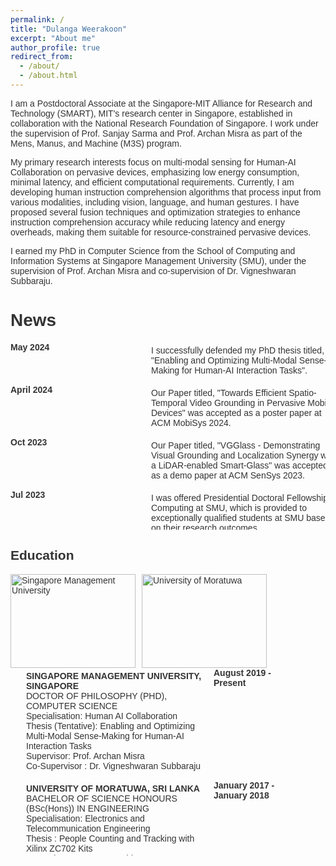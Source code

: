 ```yaml
---
permalink: /
title: "Dulanga Weerakoon"
excerpt: "About me"
author_profile: true
redirect_from: 
  - /about/
  - /about.html
---
```


I am a Postdoctoral Associate at the Singapore-MIT Alliance for Research and Technology (SMART), MIT's research center in Singapore, established in collaboration with the National Research Foundation of Singapore. I work under the supervision of Prof. Sanjay Sarma and Prof. Archan Misra as part of the Mens, Manus, and Machine (M3S) program.

My primary research interests focus on multi-modal sensing for Human-AI Collaboration on pervasive devices, emphasizing low energy consumption, minimal latency, and efficient computational requirements. Currently, I am developing human instruction comprehension algorithms that process input from various modalities, including vision, language, and human gestures. I have proposed several fusion techniques and optimization strategies to enhance instruction comprehension accuracy while reducing latency and energy overheads, making them suitable for resource-constrained pervasive devices.

I earned my PhD in Computer Science from the School of Computing and Information Systems at Singapore Management University (SMU), under the supervision of Prof. Archan Misra and co-supervision of Dr. Vigneshwaran Subbaraju.
<!-- I am a fifth-year PhD student in Computer Science, conducting research under the guidance of Prof. Archan Misra and co-advised by Dr. Vigneshwaran Subbaraju at the School of Computing and Information Systems, Singapore Management University (SMU). Currently, I hold the position of PhD Research Intern at IHPC, A*STAR Singapore.


My primary research interests revolve around multi-modal sensing for Human-AI Collaboration on pervasive devices, with a strong emphasis on achieving low energy consumption, minimal latency, and efficient computational requirements. Specifically, my current focus lies in the development of human instruction comprehension algorithms capable of processing input from diverse modalities such as vision, language, and human gestures. To this end, I have proposed various fusing techniques and optimization strategies that aim to leverage these modalities to enhance instruction comprehension accuracy and concurrently reduce latency and energy overheads, making them suitable for resource-constrained pervasive devices. 


Prior to embarking on my PhD journey, I earned a Bachelors's degree in Electronics and Telecommunication Engineering from the esteemed University of Moratuwa, Sri Lanka. Following that, I spent a year as a Research Engineer at Singapore Management University, where I worked under the mentorship of Prof. Archan Misra.  -->

News
===
  <style>
    body {
      font-family: Arial, sans-serif;
      color: #333;
    }

    .bullet-list {
      list-style-type: none;
      margin: 0;
      padding: 0;
      max-height: 300px; /* Set the maximum height for the scrollable list */
      overflow-y: auto; /* Add vertical scroll when list exceeds max height */
    }

    .bullet-list li {
      display: flex; /* Use flexbox layout */
      margin-bottom: 15px;
    }

    .bullet-list li strong {
      font-weight: bold;
      min-width: 100px;
      margin-right: 100px; /* Increased indentation for the date */
    }

    .bullet-list li .description {
      flex: 1; /* Expand to fill remaining space */
      margin-top: 5px;
      margin-left: 25px; /* Increased indentation for the description */
      min-width: 300px; /* Adjust the min-width based on the longest description text */
    }

    .bullet-list li:last-child {
      margin-bottom: 0;
    }

  </style>
<body>
  <ul class="bullet-list">
          <li>
      <strong>May 2024</strong>
      <span class="description">I successfully defended my PhD thesis titled, "Enabling and Optimizing Multi-Modal Sense-Making for Human-AI Interaction Tasks".</span>
    </li>
        <li>
      <strong>April 2024</strong>
      <span class="description">Our Paper titled, "Towards Efficient Spatio-Temporal Video Grounding in Pervasive Mobile Devices" was accepted as a poster paper at ACM MobiSys 2024.</span>
    </li>
      <li>
      <strong>Oct 2023</strong>
      <span class="description">Our Paper titled, "VGGlass - Demonstrating Visual Grounding and Localization Synergy with a LiDAR-enabled Smart-Glass" was accepted as a demo paper at ACM SenSys 2023.</span>
    </li>
    <li>
      <strong>Jul 2023</strong>
      <span class="description">I was offered Presidential Doctoral Fellowship in Computing at SMU, which is provided to exceptionally qualified students at SMU based on their research outcomes.</span>
    </li>
    <li>
      <strong>Jan 2023</strong>
      <span class="description">I was offered a PhD Research Attachment at Institute of High Performance Computing (IHPC), A*STAR, Singapore</span>
    </li>
    <li>
      <strong>Dec 2022</strong>
      <span class="description">Our Paper titled, "Demonstrating Multi-modal Human Instruction Comprehension with AR Smart Glass" was accepted as a demo paper at COMSNETS 2023.</span>
    </li>
    <li>
      <strong>Jul 2022</strong>
      <span class="description">Our Paper titled, "Demonstrating Multi-modal Human Instruction Comprehension with AR Smart Glass" was accepted as a demo paper at COMSNETS 2023.</span>
    </li>
    <li>
      <strong>Jun 2022</strong>
      <span class="description">Our Paper titled, "SoftSkip: Empowering Multi-Modal Dynamic Pruning for Single-Stage Referring Comprehension" was accepted to ACM Multimedia 2022.</span>
    </li>
    <li>
      <strong>Jun 2022</strong>
      <span class="description">Our Paper titled, "COSM2IC: Optimizing Real-time Multi-Modal Instruction Comprehension" was accepted to IROS 2022.</span>
    </li>
  </ul>
</body>

  <style>
    .image-container {
      display: flex;
      align-items: center;
    }
    .image-container h2 {
      margin-right: 15px; /* Add some space to the right of the headline */
    }
    .image-container img {
      width: 200px; /* Set the width of each image */
      height: 150px; /* Set the height of each image */
      margin-right: 10px; /* Add some spacing between the images */
    }
  </style>

<body>
  <h2>Education</h2>
  <div class="image-container">
    <img src="https://dulangaweerakoon.com/images/SMU.webp" alt="Singapore Management University">
    <img src="https://dulangaweerakoon.com/images/UOM.png" alt="University of Moratuwa">
  </div>
</body>
<style>
    body {
      font-family: Arial, sans-serif;
      color: #333;
    }
    .bullet-list {
      list-style-type: none;
      margin: 0;
      padding: 0;
      max-height: 300px; /* Set the maximum height for the scrollable list */
      overflow-y: auto; /* Add vertical scroll when list exceeds max height */
    }
    .bullet-list li {
      display: flex; /* Use flexbox layout */
      margin-bottom: 15px;
    }
    .bullet-list li strong {
      font-weight: bold;
      min-width: 100px;
      margin-right: 100px; /* Increased indentation for the date */
    }
    .bullet-list li .description {
      flex: 1; /* Expand to fill remaining space */
      margin-top: 5px;
      margin-left: 25px; /* Increased indentation for the description */
      /* min-width: 300px; /* Adjust the min-width based on the longest description text */
    }
    .bullet-list li:last-child {
      margin-bottom: 0;
    }
  </style>
<body>    
  <ul class="bullet-list">
    <li>
        <span class="description">
          <b>SINGAPORE MANAGEMENT UNIVERSITY, SINGAPORE</b><br>
          DOCTOR OF PHILOSOPHY (PHD), COMPUTER SCIENCE<br>
          Specialisation: Human AI Collaboration<br>
          Thesis (Tentative): Enabling and Optimizing Multi-Modal Sense-Making for Human-AI Interaction Tasks<br>
          Supervisor: Prof. Archan Misra<br>
          Co-Supervisor : Dr. Vigneshwaran Subbaraju
        </span>
        <strong>August 2019 - Present</strong>
      </li>
      <li>
        <span class="description">
          <b>UNIVERSITY OF MORATUWA, SRI LANKA</b><br>
          BACHELOR OF SCIENCE HONOURS (BSc(Hons)) IN ENGINEERING<br>
          Specialisation: Electronics and Telecommunication Engineering<br>
          Thesis : People Counting and Tracking with Xilinx ZC702 Kits<br>
          Supervisor:Dr. Ranga Rodrigo <br>
          Co-Supervisor : Dr. Ajith Pasquel
        </span>
        <strong>January 2017 - January 2018</strong>
      </li>



